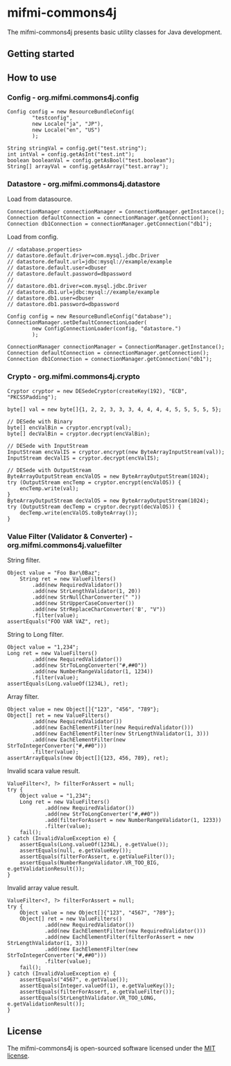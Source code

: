 # mifmi-commons4j

The mifmi-commons4j presents basic utility classes for Java development. 

## Getting started

## How to use

### Config - org.mifmi.commons4j.config

    Config config = new ResourceBundleConfig(
            "testconfig",
            new Locale("ja", "JP"),
            new Locale("en", "US")
            );
    
    String stringVal = config.get("test.string");
    int intVal = config.getAsInt("test.int");
    boolean booleanVal = config.getAsBool("test.boolean");
    String[] arrayVal = config.getAsArray("test.array");

### Datastore - org.mifmi.commons4j.datastore

Load from datasource.

    ConnectionManager connectionManager = ConnectionManager.getInstance();
    Connection defaultConnection = connectionManager.getConnection();
    Connection db1Connection = connectionManager.getConnection("db1");

Load from config.

    // <database.properties>
    // datastore.default.driver=com.mysql.jdbc.Driver
    // datastore.default.url=jdbc:mysql://example/example
    // datastore.default.user=dbuser
    // datastore.default.password=dbpassword
    // 
    // datastore.db1.driver=com.mysql.jdbc.Driver
    // datastore.db1.url=jdbc:mysql://example/example
    // datastore.db1.user=dbuser
    // datastore.db1.password=dbpassword
    
    Config config = new ResourceBundleConfig("database");
    ConnectionManager.setDefaultConnectionLoader(
            new ConfigConnectionLoader(config, "datastore.")
            );
    
    ConnectionManager connectionManager = ConnectionManager.getInstance();
    Connection defaultConnection = connectionManager.getConnection();
    Connection db1Connection = connectionManager.getConnection("db1");

### Crypto - org.mifmi.commons4j.crypto

    Cryptor cryptor = new DESedeCryptor(createKey(192), "ECB", "PKCS5Padding");
    
    byte[] val = new byte[]{1, 2, 2, 3, 3, 3, 4, 4, 4, 4, 5, 5, 5, 5, 5};
    
    // DESede with Binary
    byte[] encValBin = cryptor.encrypt(val);
    byte[] decValBin = cryptor.decrypt(encValBin);
    
    // DESede with InputStream
    InputStream encValIS = cryptor.encrypt(new ByteArrayInputStream(val));
    InputStream decValIS = cryptor.decrypt(encValIS);
    
    // DESede with OutputStream
    ByteArrayOutputStream encValOS = new ByteArrayOutputStream(1024);
    try (OutputStream encTemp = cryptor.encrypt(encValOS)) {
        encTemp.write(val);
    }
    ByteArrayOutputStream decValOS = new ByteArrayOutputStream(1024);
    try (OutputStream decTemp = cryptor.decrypt(decValOS)) {
        decTemp.write(encValOS.toByteArray());
    }

### Value Filter (Validator &amp; Converter) - org.mifmi.commons4j.valuefilter

String filter.

    Object value = "Foo Bar\0Baz";
        String ret = new ValueFilters()
            .add(new RequiredValidator())
            .add(new StrLengthValidator(1, 20))
            .add(new StrNullCharConverter(" "))
            .add(new StrUpperCaseConverter())
            .add(new StrReplaceCharConverter('B', "V"))
            .filter(value);
    assertEquals("FOO VAR VAZ", ret);

String to Long filter.

    Object value = "1,234";
    Long ret = new ValueFilters()
            .add(new RequiredValidator())
            .add(new StrToLongConverter("#,##0"))
            .add(new NumberRangeValidator(1, 1234))
            .filter(value);
    assertEquals(Long.valueOf(1234L), ret);

Array filter.

    Object value = new Object[]{"123", "456", "789"};
    Object[] ret = new ValueFilters()
            .add(new RequiredValidator())
            .add(new EachElementFilter(new RequiredValidator()))
            .add(new EachElementFilter(new StrLengthValidator(1, 3)))
            .add(new EachElementFilter(new StrToIntegerConverter("#,##0")))
            .filter(value);
    assertArrayEquals(new Object[]{123, 456, 789}, ret);

Invalid scara value result.

    ValueFilter<?, ?> filterForAssert = null;
    try {
        Object value = "1,234";
        Long ret = new ValueFilters()
                .add(new RequiredValidator())
                .add(new StrToLongConverter("#,##0"))
                .add(filterForAssert = new NumberRangeValidator(1, 1233))
                .filter(value);
        fail();
    } catch (InvalidValueException e) {
        assertEquals(Long.valueOf(1234L), e.getValue());
        assertEquals(null, e.getValueKey());
        assertEquals(filterForAssert, e.getValueFilter());
        assertEquals(NumberRangeValidator.VR_TOO_BIG, e.getValidationResult());
    }

Invalid array value result.

    ValueFilter<?, ?> filterForAssert = null;
    try {
        Object value = new Object[]{"123", "4567", "789"};
        Object[] ret = new ValueFilters()
                .add(new RequiredValidator())
                .add(new EachElementFilter(new RequiredValidator()))
                .add(new EachElementFilter(filterForAssert = new StrLengthValidator(1, 3)))
                .add(new EachElementFilter(new StrToIntegerConverter("#,##0")))
                .filter(value);
        fail();
    } catch (InvalidValueException e) {
        assertEquals("4567", e.getValue());
        assertEquals(Integer.valueOf(1), e.getValueKey());
        assertEquals(filterForAssert, e.getValueFilter());
        assertEquals(StrLengthValidator.VR_TOO_LONG, e.getValidationResult());
    }

## License

The mifmi-commons4j is open-sourced software licensed under the [MIT license](https://github.com/mifmi/mifmi-commons4j/blob/master/LICENSE).
